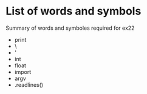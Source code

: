 # List of words and symbols
Summary of words and symboles required for ex22

* print
* \\
* \'
* int
* float
* import
* argv
* \.readlines()


